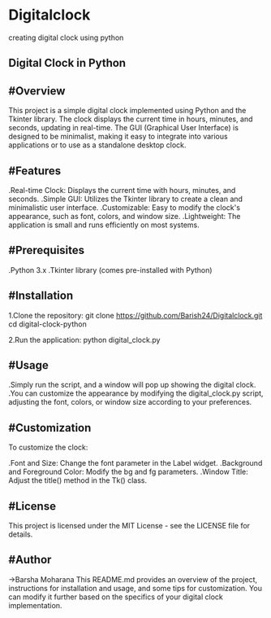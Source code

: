 # Digitalclock
creating digital clock using python

Digital Clock in Python
------------------------
#Overview
---------
This project is a simple digital clock implemented using Python and the Tkinter library. The clock displays the current time in hours, minutes, and seconds, updating in real-time. The GUI (Graphical User Interface) is designed to be minimalist, making it easy to integrate into various applications or to use as a standalone desktop clock.

#Features
----------
.Real-time Clock: Displays the current time with hours, minutes, and seconds.
.Simple GUI: Utilizes the Tkinter library to create a clean and minimalistic user interface.
.Customizable: Easy to modify the clock's appearance, such as font, colors, and window size.
.Lightweight: The application is small and runs efficiently on most systems.

#Prerequisites
--------------
.Python 3.x
.Tkinter library (comes pre-installed with Python)

#Installation
--------------
1.Clone the repository:
git clone https://github.com/Barish24/Digitalclock.git
cd digital-clock-python

2.Run the application:
python digital_clock.py

#Usage
------
.Simply run the script, and a window will pop up showing the digital clock.
.You can customize the appearance by modifying the digital_clock.py script, adjusting the font, colors, or window size according to your preferences.

#Customization
--------------
To customize the clock:

.Font and Size: Change the font parameter in the Label widget.
.Background and Foreground Color: Modify the bg and fg parameters.
.Window Title: Adjust the title() method in the Tk() class.

#License
---------
This project is licensed under the MIT License - see the LICENSE file for details.

#Author
-------
->Barsha Moharana
This README.md provides an overview of the project, instructions for installation and usage, and some tips for customization. You can modify it further based on the specifics of your digital clock implementation.
